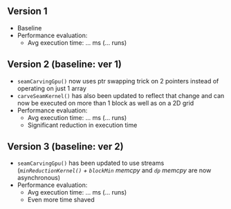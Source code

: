 ## Version 1
- Baseline
- Performance evaluation:
  - Avg execution time: ... ms (... runs)

## Version 2 (baseline: ver 1)
- `seamCarvingGpu()` now uses ptr swapping trick on 2 pointers instead of operating on just 1 array
- `carveSeamKernel()` has also been updated to reflect that change and can now be executed on more than 1 block as well as on a 2D grid
- Performance evaluation:
  - Avg execution time: ... ms (... runs)
  - Significant reduction in execution time

## Version 3 (baseline: ver 2)
- `seamCarvingGpu()` has been updated to use streams (*`minReductionKernel()` + `blockMin` memcpy* and *`dp` memcpy* are now asynchronous)
- Performance evaluation:
  - Avg execution time: ... ms (... runs)
  - Even more time shaved